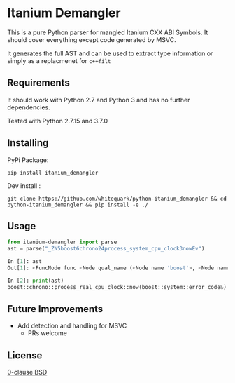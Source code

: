 # Itanium Demangler

This is a pure Python parser for mangled Itanium CXX ABI Symbols. It should cover everything except code generated by MSVC.

It generates the full AST and can be used to extract type information or simply as a replacmenet for `c++filt`


## Requirements

It should work with Python 2.7 and Python 3 and has no further dependencies.

Tested with Python 2.7.15 and 3.7.0



## Installing

PyPi Package:

`pip install itanium_demangler`


Dev install :

`git clone https://github.com/whitequark/python-itanium_demangler && cd python-itanium_demangler && pip install -e ./`



## Usage

```python
from itanium-demangler import parse
ast = parse("_ZN5boost6chrono24process_system_cpu_clock3nowEv")

In [1]: ast
Out[1]: <FuncNode func <Node qual_name (<Node name 'boost'>, <Node name 'chrono'>, <Node name 'process_real_cpu_clock'>, <Node name 'now'>)> (<Node lvalue <Node qual_name (<Node name 'boost'>, <Node name 'system'>, <Node name 'error_code'>)>>,) None>

In [2]: print(ast)
boost::chrono::process_real_cpu_clock::now(boost::system::error_code&)

```


## Future Improvements

* Add detection and handling for MSVC
    * PRs welcome


## License

[0-clause BSD](https://github.com/whitequark/python-itanium_demangler/blob/master/LICENSE-0BSD.txt)